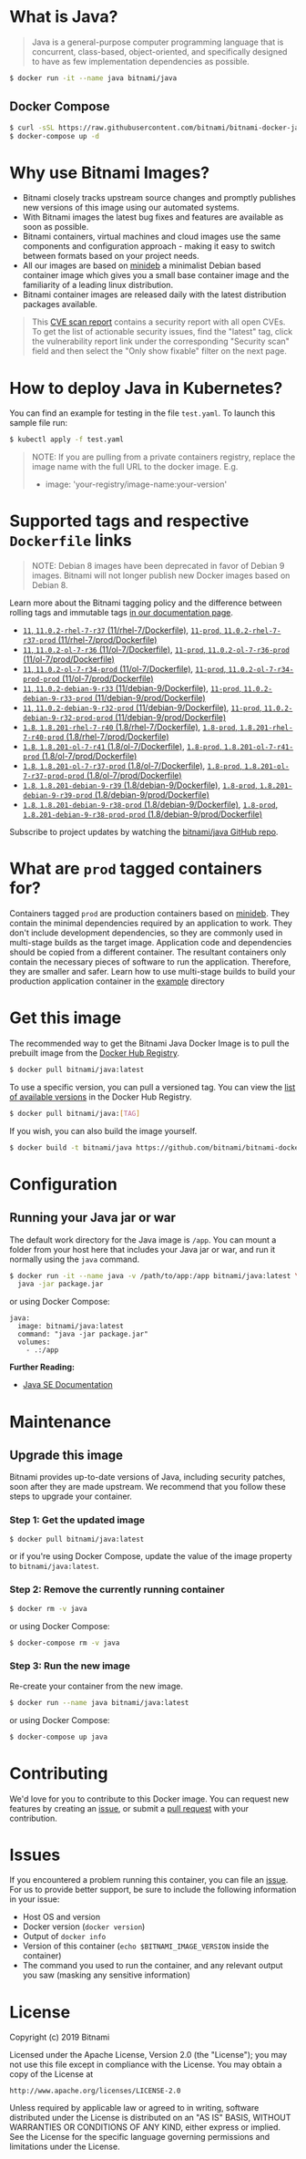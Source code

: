 # What is Java?

> Java is a general-purpose computer programming language that is concurrent, class-based, object-oriented, and specifically designed to have as few implementation dependencies as possible.

```bash
$ docker run -it --name java bitnami/java
```

## Docker Compose

```bash
$ curl -sSL https://raw.githubusercontent.com/bitnami/bitnami-docker-java/master/docker-compose.yml > docker-compose.yml
$ docker-compose up -d
```

# Why use Bitnami Images?

* Bitnami closely tracks upstream source changes and promptly publishes new versions of this image using our automated systems.
* With Bitnami images the latest bug fixes and features are available as soon as possible.
* Bitnami containers, virtual machines and cloud images use the same components and configuration approach - making it easy to switch between formats based on your project needs.
* All our images are based on [minideb](https://github.com/bitnami/minideb) a minimalist Debian based container image which gives you a small base container image and the familiarity of a leading linux distribution.
* Bitnami container images are released daily with the latest distribution packages available.


> This [CVE scan report](https://quay.io/repository/bitnami/java?tab=tags) contains a security report with all open CVEs. To get the list of actionable security issues, find the "latest" tag, click the vulnerability report link under the corresponding "Security scan" field and then select the "Only show fixable" filter on the next page.

# How to deploy Java in Kubernetes?

You can find an example for testing in the file `test.yaml`. To launch this sample file run:

```bash
$ kubectl apply -f test.yaml
```

> NOTE: If you are pulling from a private containers registry, replace the image name with the full URL to the docker image. E.g.
>
> - image: 'your-registry/image-name:your-version'

# Supported tags and respective `Dockerfile` links

> NOTE: Debian 8 images have been deprecated in favor of Debian 9 images. Bitnami will not longer publish new Docker images based on Debian 8.

Learn more about the Bitnami tagging policy and the difference between rolling tags and immutable tags [in our documentation page](https://docs.bitnami.com/containers/how-to/understand-rolling-tags-containers/).


- [`11`, `11.0.2-rhel-7-r37` (11/rhel-7/Dockerfile)](https://github.com/bitnami/bitnami-docker-java/blob/11.0.2-rhel-7-r37/11/rhel-7/Dockerfile), [`11-prod`, `11.0.2-rhel-7-r37-prod` (11/rhel-7/prod/Dockerfile)](https://github.com/bitnami/bitnami-docker-java/blob/11.0.2-rhel-7-r37/11/rhel-7/prod/Dockerfile)
- [`11`, `11.0.2-ol-7-r36` (11/ol-7/Dockerfile)](https://github.com/bitnami/bitnami-docker-java/blob/11.0.2-ol-7-r36/11/ol-7/Dockerfile), [`11-prod`, `11.0.2-ol-7-r36-prod` (11/ol-7/prod/Dockerfile)](https://github.com/bitnami/bitnami-docker-java/blob/11.0.2-ol-7-r36/11/ol-7/prod/Dockerfile)
- [`11`, `11.0.2-ol-7-r34-prod` (11/ol-7/Dockerfile)](https://github.com/bitnami/bitnami-docker-java/blob/11.0.2-ol-7-r34-prod/11/ol-7/Dockerfile), [`11-prod`, `11.0.2-ol-7-r34-prod-prod` (11/ol-7/prod/Dockerfile)](https://github.com/bitnami/bitnami-docker-java/blob/11.0.2-ol-7-r34-prod/11/ol-7/prod/Dockerfile)
- [`11`, `11.0.2-debian-9-r33` (11/debian-9/Dockerfile)](https://github.com/bitnami/bitnami-docker-java/blob/11.0.2-debian-9-r33/11/debian-9/Dockerfile), [`11-prod`, `11.0.2-debian-9-r33-prod` (11/debian-9/prod/Dockerfile)](https://github.com/bitnami/bitnami-docker-java/blob/11.0.2-debian-9-r33/11/debian-9/prod/Dockerfile)
- [`11`, `11.0.2-debian-9-r32-prod` (11/debian-9/Dockerfile)](https://github.com/bitnami/bitnami-docker-java/blob/11.0.2-debian-9-r32-prod/11/debian-9/Dockerfile), [`11-prod`, `11.0.2-debian-9-r32-prod-prod` (11/debian-9/prod/Dockerfile)](https://github.com/bitnami/bitnami-docker-java/blob/11.0.2-debian-9-r32-prod/11/debian-9/prod/Dockerfile)
- [`1.8`, `1.8.201-rhel-7-r40` (1.8/rhel-7/Dockerfile)](https://github.com/bitnami/bitnami-docker-java/blob/1.8.201-rhel-7-r40/1.8/rhel-7/Dockerfile), [`1.8-prod`, `1.8.201-rhel-7-r40-prod` (1.8/rhel-7/prod/Dockerfile)](https://github.com/bitnami/bitnami-docker-java/blob/1.8.201-rhel-7-r40/1.8/rhel-7/prod/Dockerfile)
- [`1.8`, `1.8.201-ol-7-r41` (1.8/ol-7/Dockerfile)](https://github.com/bitnami/bitnami-docker-java/blob/1.8.201-ol-7-r41/1.8/ol-7/Dockerfile), [`1.8-prod`, `1.8.201-ol-7-r41-prod` (1.8/ol-7/prod/Dockerfile)](https://github.com/bitnami/bitnami-docker-java/blob/1.8.201-ol-7-r41/1.8/ol-7/prod/Dockerfile)
- [`1.8`, `1.8.201-ol-7-r37-prod` (1.8/ol-7/Dockerfile)](https://github.com/bitnami/bitnami-docker-java/blob/1.8.201-ol-7-r37-prod/1.8/ol-7/Dockerfile), [`1.8-prod`, `1.8.201-ol-7-r37-prod-prod` (1.8/ol-7/prod/Dockerfile)](https://github.com/bitnami/bitnami-docker-java/blob/1.8.201-ol-7-r37-prod/1.8/ol-7/prod/Dockerfile)
- [`1.8`, `1.8.201-debian-9-r39` (1.8/debian-9/Dockerfile)](https://github.com/bitnami/bitnami-docker-java/blob/1.8.201-debian-9-r39/1.8/debian-9/Dockerfile), [`1.8-prod`, `1.8.201-debian-9-r39-prod` (1.8/debian-9/prod/Dockerfile)](https://github.com/bitnami/bitnami-docker-java/blob/1.8.201-debian-9-r39/1.8/debian-9/prod/Dockerfile)
- [`1.8`, `1.8.201-debian-9-r38-prod` (1.8/debian-9/Dockerfile)](https://github.com/bitnami/bitnami-docker-java/blob/1.8.201-debian-9-r38-prod/1.8/debian-9/Dockerfile), [`1.8-prod`, `1.8.201-debian-9-r38-prod-prod` (1.8/debian-9/prod/Dockerfile)](https://github.com/bitnami/bitnami-docker-java/blob/1.8.201-debian-9-r38-prod/1.8/debian-9/prod/Dockerfile)

Subscribe to project updates by watching the [bitnami/java GitHub repo](https://github.com/bitnami/bitnami-docker-java).

# What are `prod` tagged containers for?

Containers tagged `prod` are production containers based on [minideb](https://github.com/bitnami/minideb). They contain the minimal dependencies required by an application to work.
They don't include development dependencies, so they are commonly used in multi-stage builds as the target image. Application code and dependencies should be copied from a different container.
The resultant containers only contain the necessary pieces of software to run the application. Therefore, they are smaller and safer.
Learn how to use multi-stage builds to build your production application container in the [example](/example) directory

# Get this image

The recommended way to get the Bitnami Java Docker Image is to pull the prebuilt image from the [Docker Hub Registry](https://hub.docker.com/r/bitnami/java).

```bash
$ docker pull bitnami/java:latest
```

To use a specific version, you can pull a versioned tag. You can view the [list of available versions](https://hub.docker.com/r/bitnami/java/tags/) in the Docker Hub Registry.

```bash
$ docker pull bitnami/java:[TAG]
```

If you wish, you can also build the image yourself.

```bash
$ docker build -t bitnami/java https://github.com/bitnami/bitnami-docker-java.git
```

# Configuration

## Running your Java jar or war

The default work directory for the Java image is `/app`. You can mount a folder from your host here that includes your Java jar or war, and run it normally using the `java` command.

```bash
$ docker run -it --name java -v /path/to/app:/app bitnami/java:latest \
  java -jar package.jar
```

or using Docker Compose:

```
java:
  image: bitnami/java:latest
  command: "java -jar package.jar"
  volumes:
    - .:/app
```

**Further Reading:**

  - [Java SE Documentation](https://docs.oracle.com/javase/8/docs/api/)

# Maintenance

## Upgrade this image

Bitnami provides up-to-date versions of Java, including security patches, soon after they are made upstream. We recommend that you follow these steps to upgrade your container.

### Step 1: Get the updated image

```bash
$ docker pull bitnami/java:latest
```

or if you're using Docker Compose, update the value of the image property to `bitnami/java:latest`.

### Step 2: Remove the currently running container

```bash
$ docker rm -v java
```

or using Docker Compose:

```bash
$ docker-compose rm -v java
```

### Step 3: Run the new image

Re-create your container from the new image.

```bash
$ docker run --name java bitnami/java:latest
```

or using Docker Compose:

```bash
$ docker-compose up java
```

# Contributing

We'd love for you to contribute to this Docker image. You can request new features by creating an [issue](https://github.com/bitnami/bitnami-docker-java/issues), or submit a [pull request](https://github.com/bitnami/bitnami-docker-java/pulls) with your contribution.

# Issues

If you encountered a problem running this container, you can file an [issue](https://github.com/bitnami/bitnami-docker-java/issues). For us to provide better support, be sure to include the following information in your issue:

- Host OS and version
- Docker version (`docker version`)
- Output of `docker info`
- Version of this container (`echo $BITNAMI_IMAGE_VERSION` inside the container)
- The command you used to run the container, and any relevant output you saw (masking any sensitive
information)

# License

Copyright (c) 2019 Bitnami

Licensed under the Apache License, Version 2.0 (the "License");
you may not use this file except in compliance with the License.
You may obtain a copy of the License at

    http://www.apache.org/licenses/LICENSE-2.0

Unless required by applicable law or agreed to in writing, software
distributed under the License is distributed on an "AS IS" BASIS,
WITHOUT WARRANTIES OR CONDITIONS OF ANY KIND, either express or implied.
See the License for the specific language governing permissions and
limitations under the License.
